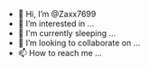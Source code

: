 - 👋 Hi, I’m @Zaxx7699
- 👀 I’m interested in ...
- 🌱 I'm currently sleeping ...
- 💞️ I’m looking to collaborate on ...
- 📫 How to reach me ...

<!---
Zaxx7699/Zaxx7699 is a ✨ special ✨ repository because its `README.md` (this file) appears on your GitHub profile.
You can click the Preview link to take a look at your changes.
--->
